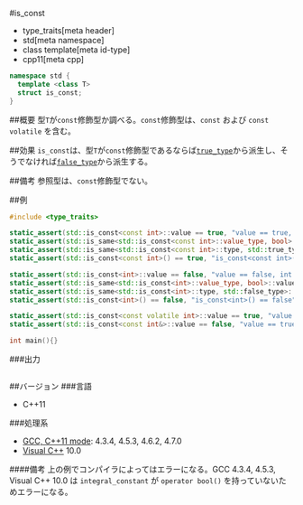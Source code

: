 #is_const
* type_traits[meta header]
* std[meta namespace]
* class template[meta id-type]
* cpp11[meta cpp]

```cpp
namespace std {
  template <class T>
  struct is_const;
}
```

##概要
型`T`が`const`修飾型か調べる。`const`修飾型は、`const` および `const volatile` を含む。


##効果
`is_const`は、型`T`が`const`修飾型であるならば[`true_type`](./integral_constant-true_type-false_type.md)から派生し、そうでなければ[`false_type`](./integral_constant-true_type-false_type.md)から派生する。


##備考
参照型は、`const`修飾型でない。


##例
```cpp
#include <type_traits>

static_assert(std::is_const<const int>::value == true, "value == true, const int is const-qualified");
static_assert(std::is_same<std::is_const<const int>::value_type, bool>::value, "value_type == bool");
static_assert(std::is_same<std::is_const<const int>::type, std::true_type>::value, "type == true_type");
static_assert(std::is_const<const int>() == true, "is_const<const int>() == true");

static_assert(std::is_const<int>::value == false, "value == false, int is not const-qualified");
static_assert(std::is_same<std::is_const<int>::value_type, bool>::value, "value_type == bool");
static_assert(std::is_same<std::is_const<int>::type, std::false_type>::value, "type == false_type");
static_assert(std::is_const<int>() == false, "is_const<int>() == false");

static_assert(std::is_const<const volatile int>::value == true, "value == true, const volatile int is const-qualified");
static_assert(std::is_const<const int&>::value == false, "value == true, const int& is not const-qualified");

int main(){}
```

###出力
```
```

##バージョン
###言語
- C++11

###処理系
- [GCC, C++11 mode](/implementation.md#gcc): 4.3.4, 4.5.3, 4.6.2, 4.7.0
- [Visual C++](/implementation.md#visual_cpp) 10.0

####備考
上の例でコンパイラによってはエラーになる。GCC 4.3.4, 4.5.3, Visual C++ 10.0 は `integral_constant` が `operator bool()` を持っていないためエラーになる。


